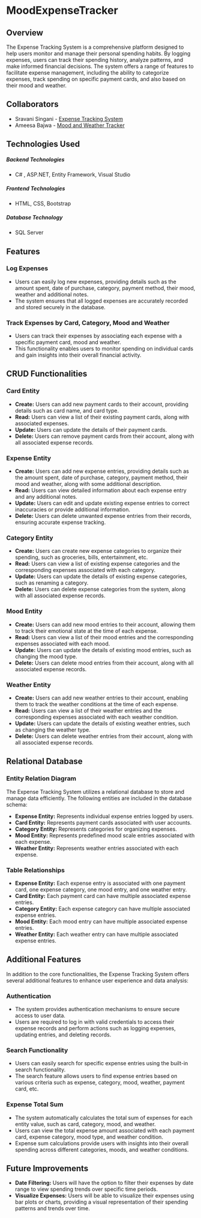 # MoodExpenseTracker

## Overview

The Expense Tracking System is a comprehensive platform designed to help users monitor and manage their personal spending habits. By logging expenses, users can track their spending history, analyze patterns, and make informed financial decisions. The system offers a range of features to facilitate expense management, including the ability to categorize expenses, track spending on specific payment cards, and also based on their mood and weather.

## Collaborators
- Sravani Singani - [Expense Tracking System](https://github.com/SravaniSingani/ExpenseTrackerSystem2-SravaniSingani)
- Ameesa Bajwa - [Mood and Weather Tracker](https://github.com/abajwa90/MoodDiaryProjectW2024)

## Technologies Used

##### Backend Technologies

- C# , ASP.NET, Entity Framework, Visual Studio

##### Frontend Technologies

- HTML, CSS, Bootstrap

##### Database Technology

- SQL Server

## Features

### Log Expenses

- Users can easily log new expenses, providing details such as the amount spent, date of purchase, category, payment method, their mood, weather and additional notes.
- The system ensures that all logged expenses are accurately recorded and stored securely in the database.

### Track Expenses by Card, Category, Mood and Weather

- Users can track their expenses by associating each expense with a specific payment card, mood and weather.
- This functionality enables users to monitor spending on individual cards and gain insights into their overall financial activity.

## CRUD Functionalities

### Card Entity

- **Create:** Users can add new payment cards to their account, providing details such as card name, and card type.
- **Read:** Users can view a list of their existing payment cards, along with associated expenses.
- **Update:** Users can update the details of their payment cards.
- **Delete:** Users can remove payment cards from their account, along with all associated expense records.

### Expense Entity

- **Create:** Users can add new expense entries, providing details such as the amount spent, date of purchase, category, payment method, their mood and weather, along with some additional description.
- **Read:** Users can view detailed information about each expense entry and any additional notes.
- **Update:** Users can edit and update existing expense entries to correct inaccuracies or provide additional information.
- **Delete:** Users can delete unwanted expense entries from their records, ensuring accurate expense tracking.

### Category Entity

- **Create:** Users can create new expense categories to organize their spending, such as groceries, bills, entertainment, etc.
- **Read:** Users can view a list of existing expense categories and the corresponding expenses associated with each category.
- **Update:** Users can update the details of existing expense categories, such as renaming a category.
- **Delete:** Users can delete expense categories from the system, along with all associated expense records.

### Mood Entity

- **Create:** Users can add new mood entries to their account, allowing them to track their emotional state at the time of each expense.
- **Read:** Users can view a list of their mood entries and the corresponding expenses associated with each mood.
- **Update:** Users can update the details of existing mood entries, such as changing the mood type.
- **Delete:** Users can delete mood entries from their account, along with all associated expense records.

### Weather Entity

- **Create:** Users can add new weather entries to their account, enabling them to track the weather conditions at the time of each expense.
- **Read:** Users can view a list of their weather entries and the corresponding expenses associated with each weather condition.
- **Update:** Users can update the details of existing weather entries, such as changing the weather type.
- **Delete:** Users can delete weather entries from their account, along with all associated expense records.

## Relational Database

### Entity Relation Diagram

The Expense Tracking System utilizes a relational database to store and manage data efficiently. The following entities are included in the database schema:

- **Expense Entity:** Represents individual expense entries logged by users.
- **Card Entity:** Represents payment cards associated with user accounts.
- **Category Entity:** Represents categories for organizing expenses.
- **Mood Entity:** Represents predefined mood scale entries associated with each expense.
- **Weather Entity:** Represents weather entries associated with each expense.

### Table Relationships

- **Expense Entity:** Each expense entry is associated with one payment card, one expense category, one mood entry, and one weather entry.
- **Card Entity:** Each payment card can have multiple associated expense entries.
- **Category Entity:** Each expense category can have multiple associated expense entries.
- **Mood Entity:** Each mood entry can have multiple associated expense entries.
- **Weather Entity:** Each weather entry can have multiple associated expense entries.

## Additional Features

In addition to the core functionalities, the Expense Tracking System offers several additional features to enhance user experience and data analysis:

### Authentication

- The system provides authentication mechanisms to ensure secure access to user data.
- Users are required to log in with valid credentials to access their expense records and perform actions such as logging expenses, updating entries, and deleting records.

### Search Functionality

- Users can easily search for specific expense entries using the built-in search functionality.
- The search feature allows users to find expense entries based on various criteria such as expense, category, mood, weather, payment card, etc.

### Expense Total Sum

- The system automatically calculates the total sum of expenses for each entity value, such as card, category, mood, and weather.
- Users can view the total expense amount associated with each payment card, expense category, mood type, and weather condition.
- Expense sum calculations provide users with insights into their overall spending across different categories, moods, and weather conditions.

## Future Improvements
- **Date Filtering:** Users will have the option to filter their expenses by date range to view spending trends over specific time periods.
- **Visualize Expenses:** Users will be able to visualize their expenses using bar plots or charts, providing a visual representation of their spending patterns and trends over time.


